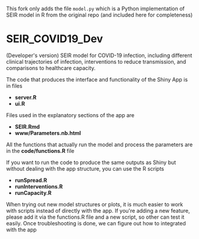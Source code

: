 This fork only adds the file `model.py` which is a Python implementation of SEIR model in R from the original repo (and included here for completeness)

# SEIR_COVID19_Dev

(Developer's version) SEIR model for COVID-19 infection, including different clinical trajectories of infection, interventions to reduce transmission, and comparisons to healthcare capacity.

The code that produces the interface and functionality of the Shiny App is in files
* **server.R**
* **ui.R**

Files used in the explanatory sections of the app are
* **SEIR.Rmd**
* **www/Parameters.nb.html**

All the functions that actually run the model and process the parameters are in the **code/functions.R** file

If you want to run the code to produce the same outputs as Shiny but without dealing with the app structure, you can use the R scripts
* **runSpread.R**
* **runInterventions.R**
* **runCapacity.R**

When trying out new model structures or plots, it is much easier to work with scripts instead of directly with the app. If you're adding a new feature, please add it via the functions.R file and a new script, so other can test it easily. Once troubleshooting is done, we can figure out how to integrated with the app

